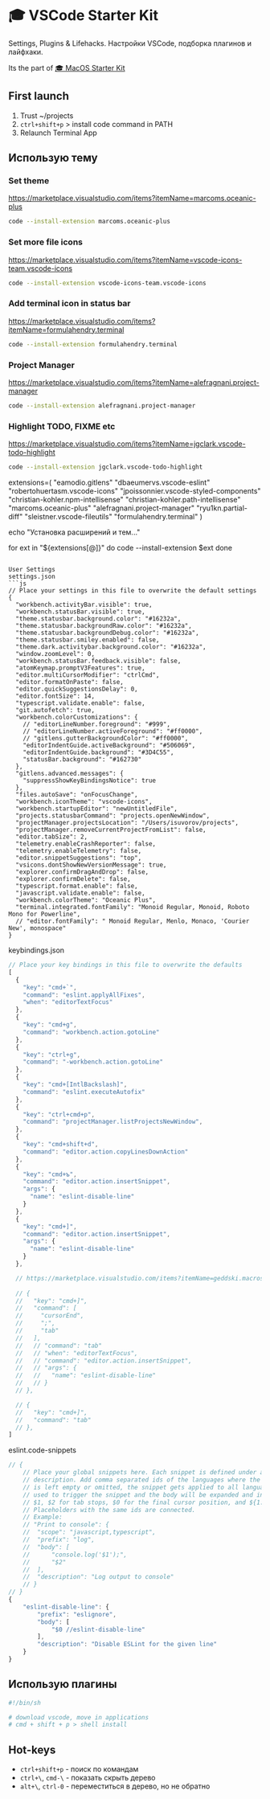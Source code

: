 # 🎓 VSCode Starter Kit
Settings, Plugins & Lifehacks. Настройки VSCode, подборка плагинов и лайфхаки.

Its the part of [🎓 MacOS Starter Kit](https://github.com/isuvorov/notes/macos-starter-kit.md)

## First launch 
1. Trust ~/projects
2. `ctrl+shift+p` > install code command in PATH
3. Relaunch Terminal App

## Использую тему

### Set theme

https://marketplace.visualstudio.com/items?itemName=marcoms.oceanic-plus

```bash
code --install-extension marcoms.oceanic-plus
```

### Set more file icons

https://marketplace.visualstudio.com/items?itemName=vscode-icons-team.vscode-icons


```bash
code --install-extension vscode-icons-team.vscode-icons
```

### Add terminal icon in status bar

https://marketplace.visualstudio.com/items?itemName=formulahendry.terminal

```bash
code --install-extension formulahendry.terminal
```

### Project Manager

https://marketplace.visualstudio.com/items?itemName=alefragnani.project-manager

```bash
code --install-extension alefragnani.project-manager
```

### Highlight TODO, FIXME etc

https://marketplace.visualstudio.com/items?itemName=jgclark.vscode-todo-highlight

```bash
code --install-extension jgclark.vscode-todo-highlight
```



extensions=(
  "eamodio.gitlens"
  "dbaeumervs.vscode-eslint"
  "robertohuertasm.vscode-icons"
  "jpoissonnier.vscode-styled-components"
  "christian-kohler.npm-intellisense"
  "christian-kohler.path-intellisense"
  "marcoms.oceanic-plus"
  "alefragnani.project-manager"
  "ryu1kn.partial-diff"
  "sleistner.vscode-fileutils"
  "formulahendry.terminal"
)

echo "Установка расширений и тем..."

for ext in "${extensions[@]}"
do
  code --install-extension $ext
done
```

User Settings
settings.json
```js
// Place your settings in this file to overwrite the default settings
{
  "workbench.activityBar.visible": true,
  "workbench.statusBar.visible": true,
  "theme.statusbar.background.color": "#16232a",
  "theme.statusbar.backgroundRaw.color": "#16232a",
  "theme.statusbar.backgroundDebug.color": "#16232a",
  "theme.statusbar.smiley.enabled": false,
  "theme.dark.activitybar.background.color": "#16232a",
  "window.zoomLevel": 0,
  "workbench.statusBar.feedback.visible": false,
  "atomKeymap.promptV3Features": true,
  "editor.multiCursorModifier": "ctrlCmd",
  "editor.formatOnPaste": false,
  "editor.quickSuggestionsDelay": 0,
  "editor.fontSize": 14,
  "typescript.validate.enable": false,
  "git.autofetch": true,
  "workbench.colorCustomizations": {
    // "editorLineNumber.foreground": "#999",
    // "editorLineNumber.activeForeground": "#ff0000",
    // "gitlens.gutterBackgroundColor": "#ff0000",
    "editorIndentGuide.activeBackground": "#506069",
    "editorIndentGuide.background": "#3D4C55",
    "statusBar.background": "#162730"
  },
  "gitlens.advanced.messages": {
    "suppressShowKeyBindingsNotice": true
  },
  "files.autoSave": "onFocusChange",
  "workbench.iconTheme": "vscode-icons",
  "workbench.startupEditor": "newUntitledFile",
  "projects.statusbarCommand": "projects.openNewWindow",
  "projectManager.projectsLocation": "/Users/isuvorov/projects",
  "projectManager.removeCurrentProjectFromList": false,
  "editor.tabSize": 2,
  "telemetry.enableCrashReporter": false,
  "telemetry.enableTelemetry": false,
  "editor.snippetSuggestions": "top",
  "vsicons.dontShowNewVersionMessage": true,
  "explorer.confirmDragAndDrop": false,
  "explorer.confirmDelete": false,
  "typescript.format.enable": false,
  "javascript.validate.enable": false,
  "workbench.colorTheme": "Oceanic Plus",
  "terminal.integrated.fontFamily": "Monoid Regular, Monoid, Roboto Mono for Powerline",
  // "editor.fontFamily": " Monoid Regular, Menlo, Monaco, 'Courier New', monospace"
}
```

keybindings.json
```js
// Place your key bindings in this file to overwrite the defaults
[
  {
    "key": "cmd+`",
    "command": "eslint.applyAllFixes",
    "when": "editorTextFocus"
  },
  {
    "key": "cmd+g",
    "command": "workbench.action.gotoLine"
  },
  {
    "key": "ctrl+g",
    "command": "-workbench.action.gotoLine"
  },
  {
    "key": "cmd+[IntlBackslash]",
    "command": "eslint.executeAutofix"
  },
  {
    "key": "ctrl+cmd+p",
    "command": "projectManager.listProjectsNewWindow",
  },
  {
    "key": "cmd+shift+d",
    "command": "editor.action.copyLinesDownAction"
  },
  {
    "key": "cmd+ъ",
    "command": "editor.action.insertSnippet",
    "args": {
      "name": "eslint-disable-line"
    }
  },
  {
    "key": "cmd+]",
    "command": "editor.action.insertSnippet",
    "args": {
      "name": "eslint-disable-line"
    }
  },

  // https://marketplace.visualstudio.com/items?itemName=geddski.macros
  
  // {
  //   "key": "cmd+]",
  //   "command": [
  //     "cursorEnd",
  //     ";",
  //     "tab"
  //   ],
  //   // "command": "tab"  
  //   // "when": "editorTextFocus",
  //   // "command": "editor.action.insertSnippet",
  //   // "args": {
  //   //   "name": "eslint-disable-line"
  //   // }
  // },  

  // {
  //   "key": "cmd+]",
  //   "command": "tab"
  // },      
]
```


eslint.code-snippets
```js
// {
	// Place your global snippets here. Each snippet is defined under a snippet name and has a scope, prefix, body and 
	// description. Add comma separated ids of the languages where the snippet is applicable in the scope field. If scope 
	// is left empty or omitted, the snippet gets applied to all languages. The prefix is what is 
	// used to trigger the snippet and the body will be expanded and inserted. Possible variables are: 
	// $1, $2 for tab stops, $0 for the final cursor position, and ${1:label}, ${2:another} for placeholders. 
	// Placeholders with the same ids are connected.
	// Example:
	// "Print to console": {
	// 	"scope": "javascript,typescript",
	// 	"prefix": "log",
	// 	"body": [
	// 		"console.log('$1');",
	// 		"$2"
	// 	],
	// 	"description": "Log output to console"
	// }
// }
{
	"eslint-disable-line": {
		"prefix": "eslignore",
		"body": [
			"$0 //eslint-disable-line"
		],
		"description": "Disable ESLint for the given line"
	}
}
```


##   Использую плагины

```bash
#!/bin/sh

# download vscode, move in applications
# cmd + shift + p > shell install
```



## Hot-keys
*  `ctrl+shift+p` - поиск по командам
* `ctrl+\`, `cmd-\` - показать скрыть дерево
* `alt+\`, `ctrl-0` - переместиться в дерево, но не обратно

